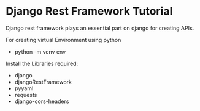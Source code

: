 # Django Rest Framework Tutorial 

Django rest framework plays an essential part on django for creating APIs.

For creating virtual Environment using python 
- python -m venv env

Install the Libraries required:
- django
- djangoRestFramework
- pyyaml
- requests
- django-cors-headers

